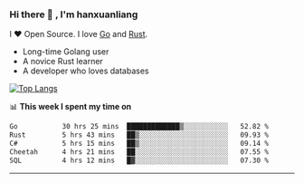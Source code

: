 ### Hi there 👋 , I'm hanxuanliang

<!--
**hanxuanliang/hanxuanliang** is a ✨ _special_ ✨ repository because its `README.md` (this file) appears on your GitHub profile.

Here are some ideas to get you started:

- 🔭 I’m currently working on ...
- 🌱 I’m currently learning ...
- 👯 I’m looking to collaborate on ...
- 🤔 I’m looking for help with ...
- 💬 Ask me about ...
- 📫 How to reach me: ...
- 😄 Pronouns: ...
- ⚡ Fun fact: ...
-->
I ❤ Open Source. I love [Go](https://golang.org) and [Rust](https://www.rust-lang.org/zh-CN/).

* Long-time Golang user
* A novice Rust learner
* A developer who loves databases

[![Top Langs](https://github-readme-stats.vercel.app/api?username=hanxuanliang&show_icons=true&count_private=true&line_height=40)](https://github.com/anuraghazra/github-readme-stats)

📊 **This week I spent my time on**
<!--START_SECTION:waka-->

```txt
Go           30 hrs 25 mins  █████████████▒░░░░░░░░░░░   52.82 %
Rust         5 hrs 43 mins   ██▒░░░░░░░░░░░░░░░░░░░░░░   09.93 %
C#           5 hrs 15 mins   ██▒░░░░░░░░░░░░░░░░░░░░░░   09.14 %
Cheetah      4 hrs 21 mins   ██░░░░░░░░░░░░░░░░░░░░░░░   07.55 %
SQL          4 hrs 12 mins   █▓░░░░░░░░░░░░░░░░░░░░░░░   07.30 %
```

<!--END_SECTION:waka-->

***
